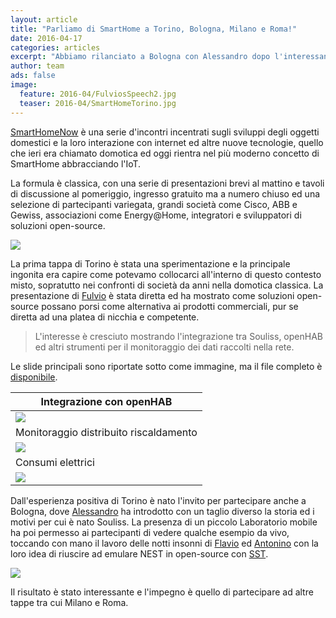 ```yaml
---
layout: article
title: "Parliamo di SmartHome a Torino, Bologna, Milano e Roma!"
date: 2016-04-17
categories: articles
excerpt: "Abbiamo rilanciato a Bologna con Alessandro dopo l'interessante esperienza di Fulvio a Torino, prossima tappa Milano."
author: team
ads: false
image:
  feature: 2016-04/FulviosSpeech2.jpg
  teaser: 2016-04/SmartHomeTorino.jpg
---
```


[SmartHomeNow](http://smarthomenow.it/) è una serie d'incontri incentrati sugli sviluppi degli oggetti domestici e la loro interazione con internet ed altre nuove tecnologie, quello che ieri era chiamato domotica ed oggi rientra nel più moderno concetto di SmartHome abbracciando l'IoT.

La formula è classica, con una serie di presentazioni brevi al mattino e tavoli di discussione al pomeriggio, ingresso gratuito ma a numero chiuso ed una selezione di partecipanti variegata, grandi società come Cisco, ABB e Gewiss, associazioni come Energy@Home, integratori e sviluppatori di soluzioni open-source.

![](http://souliss.net/images/2016-04/FulviosSpeech.jpg)

La prima tappa di Torino è stata una sperimentazione e la principale ingonita era capire come potevamo collocarci all'interno di questo contesto misto, sopratutto nei confronti di società da anni nella domotica classica. La presentazione di [Fulvio](https://github.com/FulvioSpelta) è stata diretta ed ha mostrato come soluzioni open-source possano porsi come alternativa ai prodotti commerciali, pur se diretta ad una platea di nicchia e competente.

> L'interesse è cresciuto mostrando l'integrazione tra Souliss, openHAB ed altri strumenti per il monitoraggio dei dati raccolti nella rete.

Le slide principali sono riportate sotto come immagine, ma il file completo è [disponibile](http://souliss.net/images/2016-04/Souliss_SmartHomeNow_v0.pdf).

|Integrazione con openHAB|
|---|
|![](http://souliss.net/images/2016-04/slide1.jpg)|
|Monitoraggio distribuito riscaldamento|
|![](http://souliss.net/images/2016-04/slide2.jpg)|
|Consumi elettrici|
|![](http://souliss.net/images/2016-04/slide4.jpg)|

Dall'esperienza positiva di Torino è nato l'invito per partecipare anche a Bologna, dove [Alessandro](https://github.com/shineangelic) ha introdotto con un taglio diverso la storia ed i motivi per cui è nato Souliss. La presenza di un piccolo Laboratorio mobile ha poi permesso ai partecipanti di vedere qualche esempio da vivo, toccando con mano il lavoro delle notti insonni di [Flavio](https://github.com/mcbittech) ed [Antonino](https://github.com/fazioa) con la loro idea di riuscire ad emulare NEST in open-source con [SST](https://github.com/souliss/smart-thermostat).

![](http://souliss.net/images/2016-04/slide3.jpg)

Il risultato è stato interessante e l'impegno è quello di partecipare ad altre tappe tra cui Milano e Roma.
